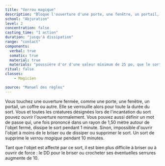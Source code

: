 ```yaml
---
title: "Verrou magique"
description: "Bloque l'ouverture d'une porte, une fenêtre, un portail, un coffre, etc."
school: "Abjuration"
level: 2
concentration: false
casting_time: "1 action"
duration: "jusqu'à dissipation"
range: "contact"
components:
  verbal: true
  somatic: true
  material: true
  materials: "poussière d'or d'une valeur minimum de 25 po, que le sort consume"
ritual: false
classes:
    - Magicien

source: "Manuel des règles"
---
```

Vous touchez une ouverture fermée, comme une porte, une fenêtre, un portail, un coffre ou autre. Elle se verrouille alors pour toute la durée du sort. Vous et toutes les créatures désignées lors de l'incantation du sort pouvez ouvrir l'ouverture normalement. Vous pouvez aussi définir un mot de passe qui, une fois prononcé dans un rayon de 1,50 mètre autour de l'objet fermé, dissipe le sort pendant 1 minute. Sinon, impossible d'ouvrir l'objet à moins de le briser ou de dissiper ou supprimer le sort. Un sort de <ST s="deblocage"/> supprime le _verrou magique_ pendant 10 minutes.

Tant que l'objet est affecté par ce sort, il est bien plus difficile à briser ou à ouvrir de force : le DD pour le briser ou crocheter ses éventuelles serrures augmente de 10.
